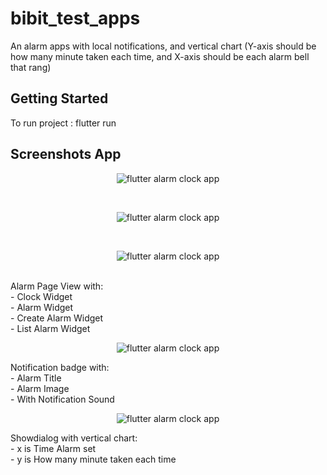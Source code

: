 # bibit_test_apps

An alarm apps with local notifications, and vertical chart (Y-axis should be how many minute taken each time, and X-axis should be each alarm bell that rang)

## Getting Started
To run project : 
flutter run

## Screenshots App
<p align="center">
  <img src="image_one.PNG" alt="flutter alarm clock app" title="Screenshot One">
</p><br>
<p align="center">
  <img src="image_five.PNG" alt="flutter alarm clock app" title="Screenshot five">
</p><br>
<p align="center">
  <img src="image_four.PNG" alt="flutter alarm clock app" title="Screenshot four">
</p><br>
Alarm Page View with:<br>
    - Clock Widget<br>
    - Alarm Widget<br>
    - Create Alarm Widget<br>
    - List Alarm Widget<br>


<p align="center">
  <img src="image_two.PNG" alt="flutter alarm clock app" title="Screenshot Two">
</p>
Notification badge with:<br>
    - Alarm Title<br>
    - Alarm Image<br>
    - With Notification Sound<br>


<p align="center">
  <img src="image_trhee.PNG" alt="flutter alarm clock app" title="Screenshot Three">
</p>
Showdialog with vertical chart:<br>
    - x is Time Alarm set<br>
    - y is How many minute taken each time<br>



